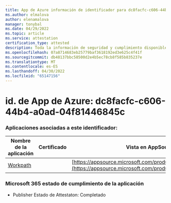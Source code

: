 ```yaml
---
title: App de Azure información de identificador para dc8facfc-c606-44b4-a0ad-04f81446845c
ms.author: elmalova
author: elenamalova
manager: tonybal
ms.date: 04/29/2022
ms.topic: article
ms.service: attestation
certification_type: attested
description: Toda la información de seguridad y cumplimiento disponible para dc8facfc-c606-44b4-a0ad-04f81446845c.
ms.openlocfilehash: 07a8714683eb25779baf3618192ed3e625c4f41f
ms.sourcegitcommit: db48137bbc58500d2e4b5ec78cb8f585b835237e
ms.translationtype: MT
ms.contentlocale: es-ES
ms.lasthandoff: 04/30/2022
ms.locfileid: "65147156"
---
```

# <a name="azure-app-id-dc8facfc-c606-44b4-a0ad-04f81446845c"></a>id. de App de Azure: dc8facfc-c606-44b4-a0ad-04f81446845c


### <a name="apps-associated-with-this-id"></a>Aplicaciones asociadas a este identificador:
| **Nombre de la aplicación** | **Certificado** | **Vista en AppSource** |
|--------------|---------------|-----------------------|
| [Workpath](../forward/WA200003898.md) |  | [https://appsource.microsoft.com/product/office/WA200003898](https://appsource.microsoft.com/product/office/WA200003898) |

### <a name="microsoft-365-app-compliance-status"></a>Microsoft 365 estado de cumplimiento de la aplicación
- Publisher Estado de Attestaton: Completado
